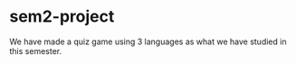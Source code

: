 # sem2-project
We have made a quiz game using 3 languages as what we have studied in this semester.
